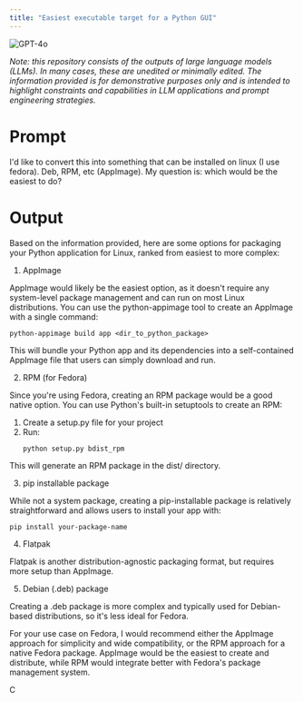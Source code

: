 ```yaml
---
title: "Easiest executable target for a Python GUI"
---
```

![GPT-4o](https://img.shields.io/badge/GPT--4o-3333FF?style=for-the-badge&logo=openai&logoColor=white)



*Note: this repository consists of the outputs of large language models (LLMs). In many cases, these are unedited or minimally edited. The information provided is for demonstrative purposes only and is intended to highlight constraints and capabilities in LLM applications and prompt engineering strategies.*


# Prompt

I'd like to convert this into something that can be installed on linux (I use fedora). Deb, RPM, etc (AppImage). My question is: which would be the easiest to do?

# Output

Based on the information provided, here are some options for packaging your Python application for Linux, ranked from easiest to more complex:

1. AppImage

AppImage would likely be the easiest option, as it doesn't require any system-level package management and can run on most Linux distributions. You can use the python-appimage tool to create an AppImage with a single command:

```
python-appimage build app <dir_to_python_package>
```

This will bundle your Python app and its dependencies into a self-contained AppImage file that users can simply download and run.

2. RPM (for Fedora)

Since you're using Fedora, creating an RPM package would be a good native option. You can use Python's built-in setuptools to create an RPM:

1. Create a setup.py file for your project
2. Run:
   ```
   python setup.py bdist_rpm
   ```

This will generate an RPM package in the dist/ directory.

3. pip installable package

While not a system package, creating a pip-installable package is relatively straightforward and allows users to install your app with:

```
pip install your-package-name
```

4. Flatpak

Flatpak is another distribution-agnostic packaging format, but requires more setup than AppImage.

5. Debian (.deb) package

Creating a .deb package is more complex and typically used for Debian-based distributions, so it's less ideal for Fedora.

For your use case on Fedora, I would recommend either the AppImage approach for simplicity and wide compatibility, or the RPM approach for a native Fedora package. AppImage would be the easiest to create and distribute, while RPM would integrate better with Fedora's package management system.

C 